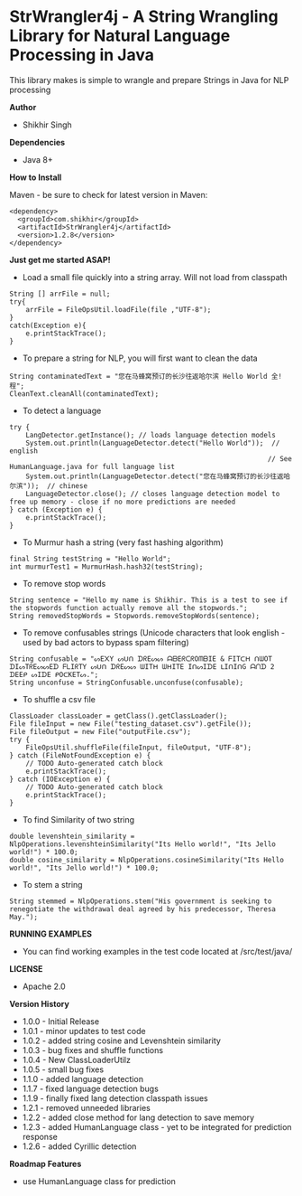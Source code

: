 # StrWrangler4j - A String Wrangling Library for Natural Language Processing in Java

This library makes is simple to wrangle and prepare Strings in Java for NLP processing


**Author**

* Shikhir Singh

**Dependencies**

* Java 8+ 

**How to Install**

Maven - be sure to check for latest version in Maven:

```
<dependency>
  <groupId>com.shikhir</groupId>
  <artifactId>StrWrangler4j</artifactId>
  <version>1.2.8</version>
</dependency>
```

**Just get me started ASAP!**

* Load a small file quickly into a string array. Will not load from classpath
```
String [] arrFile = null;
try{
	arrFile = FileOpsUtil.loadFile(file ,"UTF-8");
}
catch(Exception e){
	e.printStackTrace();
}
```

* To prepare a string for NLP, you will first want to clean the data
```
String contaminatedText = "您在马蜂窝预订的长沙往返哈尔滨 Hello World 全!程";
CleanText.cleanAll(contaminatedText);
```

* To detect a language
```
try {
	LangDetector.getInstance(); // loads language detection models
	System.out.println(LanguageDetector.detect("Hello World"));  // english 
																// See HumanLanguage.java for full language list
	System.out.println(LanguageDetector.detect("您在马蜂窝预订的长沙往返哈尔滨"));  // chinese
	LanguageDetector.close(); // closes language detection model to free up memory - close if no more predictions are needed
} catch (Exception e) {
	e.printStackTrace();
}
```

* To Murmur hash a string (very fast hashing algorithm)
```
final String testString = "Hello World";
int murmurTest1 = MurmurHash.hash32(testString);	
```

* To remove stop words
```
String sentence = "Hello my name is Shikhir. This is a test to see if the stopwords function actually remove all the stopwords.";
String removedStopWords = Stopwords.removeStopWords(sentence);
```

* To remove confusables strings (Unicode characters that look english - used by bad actors to bypass spam filtering)
```
String confusable = "ᔕE᙭Y ᔕᑌᑎ ᗪᖇEᔕᔕ ᗩᗷEᖇᑕᖇOᗰᗷIE & ᖴITᑕᕼ ᑎᗯOT ᗪIᔕTᖇEᔕᔕEᗪ ᖴᒪIᖇTY ᔕᑌᑎ ᗪᖇEᔕᔕ ᗯITᕼ ᗯᕼITE IᑎᔕIᗪE ᒪIᑎIᑎG ᗩᑎᗪ 2 ᗪEEᑭ ᔕIᗪE ᑭOᑕKETᔕ.";
String unconfuse = StringConfusable.unconfuse(confusable);
```

* To shuffle a csv file
```
ClassLoader classLoader = getClass().getClassLoader();
File fileInput = new File("testing_dataset.csv").getFile());
File fileOutput = new File("outputFile.csv");		
try {
	FileOpsUtil.shuffleFile(fileInput, fileOutput, "UTF-8");
} catch (FileNotFoundException e) {
	// TODO Auto-generated catch block
	e.printStackTrace();
} catch (IOException e) {
	// TODO Auto-generated catch block
	e.printStackTrace();
}
```

* To find Similarity of two string
```
double levenshtein_similarity = NlpOperations.levenshteinSimilarity("Its Hello world!", "Its Jello world!") * 100.0;
double cosine_similarity = NlpOperations.cosineSimilarity("Its Hello world!", "Its Jello world!") * 100.0;

```

* To stem a string 
```
String stemmed = NlpOperations.stem("His government is seeking to renegotiate the withdrawal deal agreed by his predecessor, Theresa May.");
```

**RUNNING EXAMPLES**

* You can find working examples in the test code located at /src/test/java/

**LICENSE**
* Apache 2.0

**Version History**

* 1.0.0 - Initial Release
* 1.0.1 - minor updates to test code
* 1.0.2 - added string cosine and Levenshtein similarity 
* 1.0.3 - bug fixes and shuffle functions
* 1.0.4 - New ClassLoaderUtilz
* 1.0.5 - small bug fixes
* 1.1.0 - added language detection
* 1.1.7 - fixed language detection bugs
* 1.1.9 - finally fixed lang detection classpath issues
* 1.2.1 - removed unneeded libraries
* 1.2.2 - added close method for lang detection to save memory
* 1.2.3 - added HumanLanguage class - yet to be integrated for prediction response
* 1.2.6 - added Cyrillic detection


**Roadmap Features**
* use HumanLanguage class for prediction
